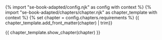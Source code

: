 {% import "se-book-adapted/config.njk" as config with context %}
{% import "se-book-adapted/chapters/chapter.njk" as chapter_template with context %}
{% set chapter = config.chapters.requirements %}
<frontmatter>
{{ chapter_template.add_front_matter(chapter) | trim}}
</frontmatter>

{{ chapter_template.show_chapter(chapter) }}